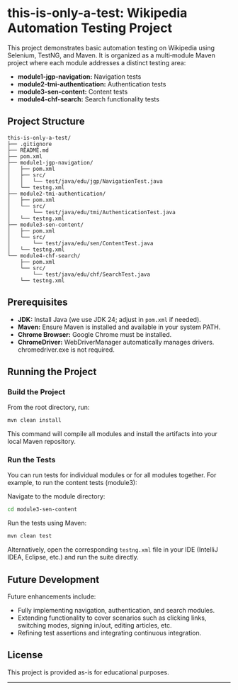 # this-is-only-a-test: Wikipedia Automation Testing Project

This project demonstrates basic automation testing on Wikipedia using Selenium, TestNG, and Maven. It is organized as a multi‑module Maven project where each module addresses a distinct testing area:

- **module1-jgp-navigation:** Navigation tests
- **module2-tmi-authentication:** Authentication tests
- **module3-sen-content:** Content tests
- **module4-chf-search:** Search functionality tests

## Project Structure

```
this-is-only-a-test/
├── .gitignore
├── README.md
├── pom.xml
├── module1-jgp-navigation/
│   ├── pom.xml
│   ├── src/
│   │   └── test/java/edu/jgp/NavigationTest.java
│   └── testng.xml
├── module2-tmi-authentication/
│   ├── pom.xml
│   └── src/
│       └── test/java/edu/tmi/AuthenticationTest.java
│   └── testng.xml
├── module3-sen-content/
│   ├── pom.xml
│   └── src/
│       └── test/java/edu/sen/ContentTest.java
│   └── testng.xml
└── module4-chf-search/
    ├── pom.xml
    └── src/
        └── test/java/edu/chf/SearchTest.java
    └── testng.xml
```

## Prerequisites

- **JDK:** Install Java (we use JDK 24; adjust in `pom.xml` if needed).
- **Maven:** Ensure Maven is installed and available in your system PATH.
- **Chrome Browser:** Google Chrome must be installed.
- **ChromeDriver:** WebDriverManager automatically manages drivers.
chromedriver.exe is not required.

## Running the Project

### Build the Project

From the root directory, run:

```bash
mvn clean install
```

This command will compile all modules and install the artifacts into your local Maven repository.

### Run the Tests

You can run tests for individual modules or for all modules together. For example, to run the content tests (module3):

Navigate to the module directory:

```bash
cd module3-sen-content
```

Run the tests using Maven:

```bash
mvn clean test
```

Alternatively, open the corresponding `testng.xml` file in your IDE (IntelliJ IDEA, Eclipse, etc.) and run the suite directly.

## Future Development

Future enhancements include:

- Fully implementing navigation, authentication, and search modules.
- Extending functionality to cover scenarios such as clicking links, switching modes, signing in/out, editing articles, etc.
- Refining test assertions and integrating continuous integration.

## License

This project is provided as-is for educational purposes.

---
